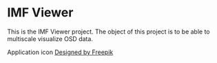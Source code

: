 # IMF Viewer #

This is the IMF Viewer project. The object of this project is to be able to multiscale visualize OSD data.

Application icon [Designed by Freepik](https://www.freepik.com/free-vector/set-of-abstract-modern-logos_1051962.htm)
